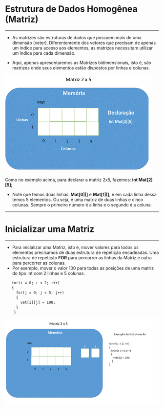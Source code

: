 # Estrutura de Dados Homogênea (Matriz)
---
+ As matrizes são estruturas de dados que possuem mais de uma dimensão (vetor). Diferentemente dos vetores que precisam de apenas um índice para acesso aos elementos, as matrizes necessitam utilizar um índice para cada dimensão.

+ Aqui, apenas apresentaremos as Matrizes bidimensionais, isto é, são matrizes onde seus elementos estão dispostos por linhas e colunas.

![programa](/markdowns/matriz.gif)

Como no exemplo acima, para  declarar a matriz 2x5, fazemos:
<b>int Mat[2][5];</b>

+ Note que temos duas linhas:<b> Mat[0][]</b> e <b>Mat[1][]</b>, e em cada linha dessa temos 5 elementos.
Ou seja, é uma matriz de duas linhas e cinco colunas. Sempre o primeiro número é a linha e o segundo é a coluna.
---
# Inicializar uma Matriz
---
+ Para inicializar uma Matriz, isto é, mover valores para todos os elementos precisamos de duas estrutura de repetição encadeadas. Uma estrutura de repetição <b>FOR</b> para percorrer as linhas da Matriz e outra para percorrer as colunas.
+ Por exemplo, mover o valor 100 para todas as posições de uma matriz do tipo int com 2 linhas e 5 colunas.
```
   for(i = 0; i < 2; i++)
   {
     for(j = 0; j < 5; j++)
     {
       vet[i][j] = 100;
     }
    }
```
![programa](/markdowns/movematriz.gif)


